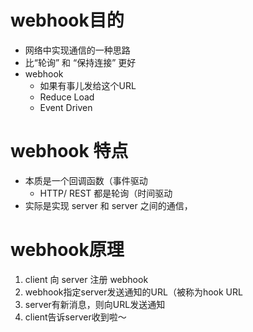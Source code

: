 # webhook目的

- 网络中实现通信的一种思路
- 比“轮询” 和 “保持连接” 更好
- webhook
  - 如果有事儿发给这个URL
  - Reduce Load 
  - Event Driven

# webhook 特点

- 本质是一个回调函数（事件驱动
  - HTTP/ REST 都是轮询（时间驱动
- 实际是实现 server 和 server 之间的通信，

# webhook原理

1. client 向 server 注册 webhook
2. webhook指定server发送通知的URL（被称为hook URL
3. server有新消息，则向URL发送通知
4. client告诉server收到啦～


